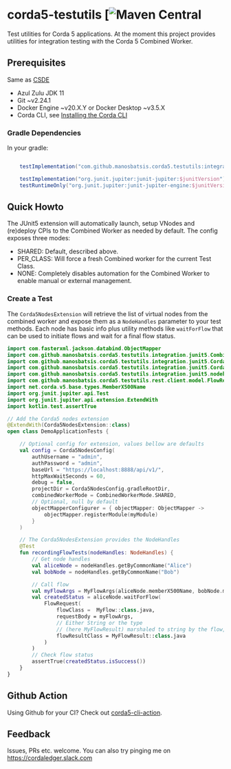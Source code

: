 # corda5-testutils [![Maven Central](https://img.shields.io/maven-central/v/com.github.manosbatsis.corda5.testutils/integration-junit5:1.1.1")

Test utilities for Corda 5 applications.
At the moment this project provides utilities for integration testing with the Corda 5 Combined Worker.

## Prerequisites

Same as [CSDE](https://docs.r3.com/en/platform/corda/5.0/developing-applications/getting-started/prerequisites.html#software-prerequisites) 

- Azul Zulu JDK 11
- Git ~v2.24.1
- Docker Engine ~v20.X.Y or Docker Desktop ~v3.5.X
- Corda CLI, see [Installing the Corda CLI](https://docs.r3.com/en/platform/corda/5.0/developing-applications/tooling/installing-corda-cli.html)

### Gradle Dependencies

In your gradle:

```groovy

    testImplementation("com.github.manosbatsis.corda5.testutils:integration-junit5:1.1.1")

    testImplementation("org.junit.jupiter:junit-jupiter:$junitVersion")
    testRuntimeOnly("org.junit.jupiter:junit-jupiter-engine:$junitVersion")
```

## Quick Howto

The JUnit5 extension will automatically launch, setup VNodes and (re)deploy CPIs 
to the Combined Worker as needed by default. The config exposes three modes:

- SHARED: Default, described above. 
- PER_CLASS: Will force a fresh Combined worker for the current Test Class.
- NONE: Completely disables automation for the Combined Worker to enable manual or external management.


### Create a Test

The `Corda5NodesExtension` will retrieve the list of virtual nodes from the combined worker 
and expose them as a `NodeHandles` parameter to your test methods. Each node has basic info plus 
utility methods like `waitForFlow` that can be used to initiate flows and wait for a final flow status.

```kotlin
import com.fasterxml.jackson.databind.ObjectMapper
import com.github.manosbatsis.corda5.testutils.integration.junit5.CombinedWorkerMode
import com.github.manosbatsis.corda5.testutils.integration.junit5.Corda5NodesConfig
import com.github.manosbatsis.corda5.testutils.integration.junit5.Corda5NodesExtension
import com.github.manosbatsis.corda5.testutils.integration.junit5.nodehandles.NodeHandles
import com.github.manosbatsis.corda5.testutils.rest.client.model.FlowRequest
import net.corda.v5.base.types.MemberX500Name
import org.junit.jupiter.api.Test
import org.junit.jupiter.api.extension.ExtendWith
import kotlin.test.assertTrue

// Add the Corda5 nodes extension
@ExtendWith(Corda5NodesExtension::class)
open class DemoApplicationTests {

    // Optional config for extension, values bellow are defaults
    val config = Corda5NodesConfig(
        authUsername = "admin",
        authPassword = "admin",
        baseUrl = "https://localhost:8888/api/v1/",
        httpMaxWaitSeconds = 60,
        debug = false,
        projectDir = Corda5NodesConfig.gradleRootDir,
        combinedWorkerMode = CombinedWorkerMode.SHARED,
        // Optional, null by default
        objectMapperConfigurer = { objectMapper: ObjectMapper ->
            objectMapper.registerModule(myModule)
        }
    )

    // The Corda5NodesExtension provides the NodeHandles
    @Test
    fun recordingFlowTests(nodeHandles: NodeHandles) {
        // Get node handles
        val aliceNode = nodeHandles.getByCommonName("Alice")
        val bobNode = nodeHandles.getByCommonName("Bob")

        // Call flow
        val myFlowArgs = MyFlowArgs(aliceNode.memberX500Name, bobNode.memberX500Name)
        val createdStatus = aliceNode.waitForFlow(
            FlowRequest(
                flowClass =  MyFlow::class.java,
                requestBody = myFlowArgs,
                // Either String or the type 
                // (here MyFlowResult) marshaled to string by the flow,
                flowResultClass = MyFlowResult::class.java
            )
        )
        // Check flow status
        assertTrue(createdStatus.isSuccess())
    }
}
```

## Github Action

Using Github for your CI? Check out [corda5-cli-action](https://github.com/manosbatsis/corda5-cli-action).

## Feedback

Issues, PRs etc. welcome. You can also try pinging me on https://cordaledger.slack.com
